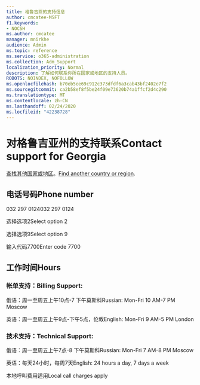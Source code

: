 ```yaml
---
title: 格鲁吉亚的支持信息
author: cmcatee-MSFT
f1.keywords:
- NOCSH
ms.author: cmcatee
manager: mnirkhe
audience: Admin
ms.topic: reference
ms.service: o365-administration
ms.collection: Adm_Support
localization_priority: Normal
description: 了解如何联系你所在国家或地区的支持人员。
ROBOTS: NOINDEX, NOFOLLOW
ms.openlocfilehash: b70eb5ee69c912c373dfdf6a3cab43bf2402e7f2
ms.sourcegitcommit: ca2b58ef8f5be24f09e73620b74a1ffcf2d4c290
ms.translationtype: MT
ms.contentlocale: zh-CN
ms.lasthandoff: 02/24/2020
ms.locfileid: "42238728"
---
```

# <a name="contact-support-for-georgia"></a><span data-ttu-id="35e88-103">对格鲁吉亚州的支持联系</span><span class="sxs-lookup"><span data-stu-id="35e88-103">Contact support for Georgia</span></span>

<span data-ttu-id="35e88-104">[查找其他国家或地区](../contact-support-for-business-products.md)。</span><span class="sxs-lookup"><span data-stu-id="35e88-104">[Find another country or region](../contact-support-for-business-products.md).</span></span>

## <a name="phone-number"></a><span data-ttu-id="35e88-105">电话号码</span><span class="sxs-lookup"><span data-stu-id="35e88-105">Phone number</span></span>
<span data-ttu-id="35e88-106">032 297 0124</span><span class="sxs-lookup"><span data-stu-id="35e88-106">032 297 0124</span></span>

<span data-ttu-id="35e88-107">选择选项2</span><span class="sxs-lookup"><span data-stu-id="35e88-107">Select option 2</span></span>

<span data-ttu-id="35e88-108">选择选项9</span><span class="sxs-lookup"><span data-stu-id="35e88-108">Select option 9</span></span>

<span data-ttu-id="35e88-109">输入代码7700</span><span class="sxs-lookup"><span data-stu-id="35e88-109">Enter code 7700</span></span>

## <a name="hours"></a><span data-ttu-id="35e88-110">工作时间</span><span class="sxs-lookup"><span data-stu-id="35e88-110">Hours</span></span>
### <a name="billing-support"></a><span data-ttu-id="35e88-111">帐单支持：</span><span class="sxs-lookup"><span data-stu-id="35e88-111">Billing Support:</span></span>

<span data-ttu-id="35e88-112">俄语：周一至周五上午10点-7 下午莫斯科</span><span class="sxs-lookup"><span data-stu-id="35e88-112">Russian: Mon-Fri 10 AM-7 PM Moscow</span></span>

<span data-ttu-id="35e88-113">英语：周一至周五上午9点-下午5点，伦敦</span><span class="sxs-lookup"><span data-stu-id="35e88-113">English: Mon-Fri 9 AM-5 PM London</span></span>

### <a name="technical-support"></a><span data-ttu-id="35e88-114">技术支持：</span><span class="sxs-lookup"><span data-stu-id="35e88-114">Technical Support:</span></span>

<span data-ttu-id="35e88-115">俄语：周一至周五上午7点-8 下午莫斯科</span><span class="sxs-lookup"><span data-stu-id="35e88-115">Russian: Mon-Fri 7 AM-8 PM Moscow</span></span>

<span data-ttu-id="35e88-116">英语：每天24小时，每周7天</span><span class="sxs-lookup"><span data-stu-id="35e88-116">English: 24 hours a day, 7 days a week</span></span>

<span data-ttu-id="35e88-117">本地呼叫费用适用</span><span class="sxs-lookup"><span data-stu-id="35e88-117">Local call charges apply</span></span>